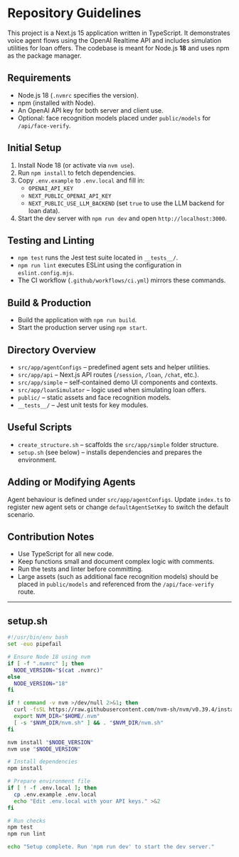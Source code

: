 # Repository Guidelines

This project is a Next.js 15 application written in TypeScript. It demonstrates voice agent flows using the OpenAI Realtime API and includes simulation utilities for loan offers. The codebase is meant for Node.js **18** and uses npm as the package manager.

## Requirements

- Node.js 18 (`.nvmrc` specifies the version).
- npm (installed with Node).
- An OpenAI API key for both server and client use.
- Optional: face recognition models placed under `public/models` for `/api/face-verify`.

## Initial Setup

1. Install Node 18 (or activate via `nvm use`).
2. Run `npm install` to fetch dependencies.
3. Copy `.env.example` to `.env.local` and fill in:
   - `OPENAI_API_KEY`
   - `NEXT_PUBLIC_OPENAI_API_KEY`
   - `NEXT_PUBLIC_USE_LLM_BACKEND` (set `true` to use the LLM backend for loan data).
4. Start the dev server with `npm run dev` and open `http://localhost:3000`.

## Testing and Linting

- `npm test` runs the Jest test suite located in `__tests__/`.
- `npm run lint` executes ESLint using the configuration in `eslint.config.mjs`.
- The CI workflow (`.github/workflows/ci.yml`) mirrors these commands.

## Build & Production

- Build the application with `npm run build`.
- Start the production server using `npm start`.

## Directory Overview

- `src/app/agentConfigs` – predefined agent sets and helper utilities.
- `src/app/api` – Next.js API routes (`/session`, `/loan`, `/chat`, etc.).
- `src/app/simple` – self‑contained demo UI components and contexts.
- `src/app/loanSimulator` – logic used when simulating loan offers.
- `public/` – static assets and face recognition models.
- `__tests__/` – Jest unit tests for key modules.

## Useful Scripts

- `create_structure.sh` – scaffolds the `src/app/simple` folder structure.
- `setup.sh` (see below) – installs dependencies and prepares the environment.

## Adding or Modifying Agents

Agent behaviour is defined under `src/app/agentConfigs`. Update
`index.ts` to register new agent sets or change `defaultAgentSetKey` to
switch the default scenario.

## Contribution Notes

- Use TypeScript for all new code.
- Keep functions small and document complex logic with comments.
- Run the tests and linter before committing.
- Large assets (such as additional face recognition models) should be placed in `public/models` and referenced from the `/api/face-verify` route.

---

## setup.sh

```bash
#!/usr/bin/env bash
set -euo pipefail

# Ensure Node 18 using nvm
if [ -f ".nvmrc" ]; then
  NODE_VERSION="$(cat .nvmrc)"
else
  NODE_VERSION="18"
fi

if ! command -v nvm >/dev/null 2>&1; then
  curl -fsSL https://raw.githubusercontent.com/nvm-sh/nvm/v0.39.4/install.sh | bash
  export NVM_DIR="$HOME/.nvm"
  [ -s "$NVM_DIR/nvm.sh" ] && . "$NVM_DIR/nvm.sh"
fi

nvm install "$NODE_VERSION"
nvm use "$NODE_VERSION"

# Install dependencies
npm install

# Prepare environment file
if [ ! -f .env.local ]; then
  cp .env.example .env.local
  echo "Edit .env.local with your API keys." >&2
fi

# Run checks
npm test
npm run lint

echo "Setup complete. Run 'npm run dev' to start the dev server."
```
